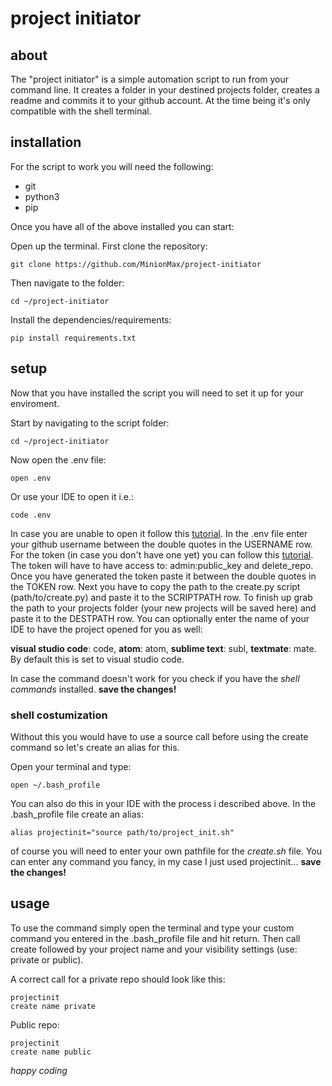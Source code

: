 # project initiator

## about
The "project initiator" is a simple automation script to run from your command line.
It creates a folder in your destined projects folder, creates a readme and commits it to your github account.
At the time being it's only compatible with the shell terminal.

## installation
For the script to work you will need the following:
- git
- python3
- pip

Once you have all of the above installed you can start:

Open up the terminal.
First clone the repository:
```shell
git clone https://github.com/MinionMax/project-initiator
```
Then navigate to the folder:
```shell
cd ~/project-initiator
```
Install the dependencies/requirements:
```shell
pip install requirements.txt
```

## setup
Now that you have installed the script you will need to set it up for your enviroment.

Start by navigating to the script folder:
```shell
cd ~/project-initiator
```
Now open the .env file:
```shell
open .env
```
Or use your IDE to open it i.e.:
```shell
code .env
```
In case you are unable to open it follow this [tutorial](https://stackoverflow.com/questions/29955500/code-not-working-in-command-line-for-visual-studio-code-on-osx-mac).
In the .env file enter your github username between the double quotes in the USERNAME row.
For the token (in case you don't have one yet) you can follow this [tutorial](https://docs.github.com/en/free-pro-team@latest/github/authenticating-to-github/creating-a-personal-access-token).
The token will have to have access to: admin:public_key and delete_repo.
Once you have generated the token paste it between the double quotes in the TOKEN row.
Next you have to copy the path to the create.py script (path/to/create.py) and paste it to the SCRIPTPATH row.
To finish up grab the path to your projects folder (your new projects will be saved here) and paste it to the DESTPATH row.
You can optionally enter the name of your IDE to have the project opened for you as well:

__visual studio code__: code, __atom__: atom, __sublime text__: subl, __textmate__: mate.
By default this is set to visual studio code.

In case the command doesn't work for you check if you have the _shell commands_ installed.
__save the changes!__

### shell costumization
Without this you would have to use a source call before using the create command so let's create an alias for this.

Open your terminal and type:
```shell
open ~/.bash_profile
```
You can also do this in your IDE with the process i described above.
In the .bash_profile file create an alias:
```shell
alias projectinit="source path/to/project_init.sh"
```
of course you will need to enter your own pathfile for the _create.sh_ file.
You can enter any command you fancy, in my case I just used projectinit...
__save the changes!__

## usage
To use the command simply open the terminal and type your custom command you entered in the .bash_profile file and hit return.
Then call create followed by your project name and your visibility settings (use: private or public).

A correct call for a private repo should look like this:
```shell
projectinit
create name private
```
Public repo:
```shell
projectinit
create name public
```
_happy coding_
